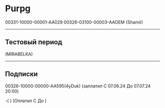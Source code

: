 # Purpg
00331-10000-00001-AA029
00326-03100-00003-AAOEM {Shamil}

-------
Тестовый период 
-------
(MIRABELKA)


-------
Подписки
-------
00326-10000-00000-AA595(4yDuk) (заплатил C 07.06.24 До 07.07.24  20:00) 
 
 
 
-(  ) (Оплатил C   До   ) 
